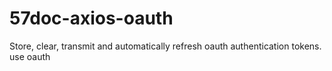 # 57doc-axios-oauth
Store, clear, transmit and automatically refresh oauth authentication tokens. use oauth 
